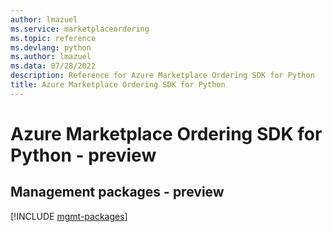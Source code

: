 ```yaml
---
author: lmazuel
ms.service: marketplaceordering
ms.topic: reference
ms.devlang: python
ms.author: lmazuel
ms.data: 07/28/2022
description: Reference for Azure Marketplace Ordering SDK for Python
title: Azure Marketplace Ordering SDK for Python
---
```

# Azure Marketplace Ordering SDK for Python - preview

## Management packages - preview
[!INCLUDE [mgmt-packages](marketplace-ordering-mgmt-index.md)]
